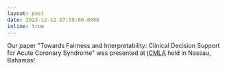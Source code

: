 ```yaml
---
layout: post
date: 2022-12-12 07:59:00-0400
inline: true
---
```


Our paper "Towards Fairness and Interpretability: Clinical Decision Support for Acute Coronary Syndrome" was presented at [ICMLA](https://www.icmla-conference.org/icmla22/) held in Nassau, Bahamas!  
